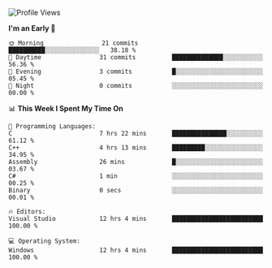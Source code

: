 <!--START_SECTION:waka-->
![Profile Views](http://img.shields.io/badge/Profile%20Views-8-blue)

**I'm an Early 🐤** 

```text
🌞 Morning                21 commits          ██████████░░░░░░░░░░░░░░░   38.18 % 
🌆 Daytime                31 commits          ██████████████░░░░░░░░░░░   56.36 % 
🌃 Evening                3 commits           █░░░░░░░░░░░░░░░░░░░░░░░░   05.45 % 
🌙 Night                  0 commits           ░░░░░░░░░░░░░░░░░░░░░░░░░   00.00 % 
```


📊 **This Week I Spent My Time On** 

```text
💬 Programming Languages: 
C                        7 hrs 22 mins       ███████████████░░░░░░░░░░   61.12 % 
C++                      4 hrs 13 mins       █████████░░░░░░░░░░░░░░░░   34.95 % 
Assembly                 26 mins             █░░░░░░░░░░░░░░░░░░░░░░░░   03.67 % 
C#                       1 min               ░░░░░░░░░░░░░░░░░░░░░░░░░   00.25 % 
Binary                   0 secs              ░░░░░░░░░░░░░░░░░░░░░░░░░   00.01 % 

🔥 Editors: 
Visual Studio            12 hrs 4 mins       █████████████████████████   100.00 % 

💻 Operating System: 
Windows                  12 hrs 4 mins       █████████████████████████   100.00 % 
```


<!--END_SECTION:waka-->
